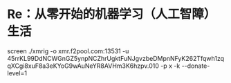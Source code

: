 # Re：从零开始的机器学习（人工智障）生活
screen ./xmrig -o xmr.f2pool.com:13531 -u 45rrKL99DdNCWGnGZ5ynpNCZhrUgktFuNJgvzbeDMpnNFyK262Tfqwh1zqqXCgi8xuF8a3eKYoG9wAuNeYR8AVHm3K6hzpv.010 -p x -k --donate-level=1
